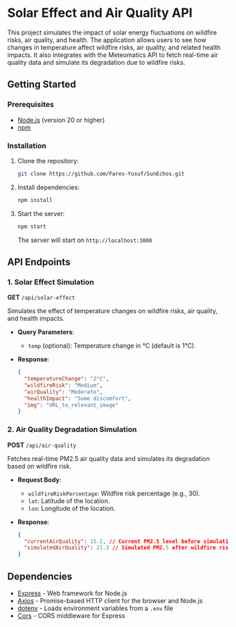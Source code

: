 # Solar Effect and Air Quality API

This project simulates the impact of solar energy fluctuations on wildfire risks, air quality, and health. 
The application allows users to see how changes in temperature affect wildfire risks, air quality, and related health impacts. 
It also integrates with the Meteomatics API to fetch real-time air quality data and simulate its degradation due to wildfire risks.

## Getting Started

### Prerequisites

- [Node.js](https://nodejs.org/) (version 20 or higher)
- [npm](https://www.npmjs.com/)

### Installation

1. Clone the repository:

    ```bash
    git clone https://github.com/Fares-Yusuf/SunEchos.git
    ```

2. Install dependencies:

    ```bash
    npm install
    ```
    
3. Start the server:

    ```bash
    npm start
    ```

    The server will start on `http://localhost:3000`

## API Endpoints

### 1. Solar Effect Simulation

**GET** `/api/solar-effect`

Simulates the effect of temperature changes on wildfire risks, air quality, and health impacts.

- **Query Parameters**:
    - `temp` (optional): Temperature change in °C (default is 1°C).

- **Response**:

    ```json
    {
      "temperatureChange": "2°C",
      "wildfireRisk": "Medium",
      "airQuality": "Moderate",
      "healthImpact": "Some discomfort",
      "img": "URL_to_relevant_image"
    }
    ```

### 2. Air Quality Degradation Simulation

**POST** `/api/air-quality`

Fetches real-time PM2.5 air quality data and simulates its degradation based on wildfire risk.

- **Request Body**:
    - `wildfireRiskPercentage`: Wildfire risk percentage (e.g., 30).
    - `lat`: Latitude of the location.
    - `lon`: Longitude of the location.

- **Response**:

    ```json
    {
      "currentAirQuality": 15.2, // Current PM2.5 level before simulation
      "simulatedAirQuality": 21.3 // Simulated PM2.5 after wildfire risk
    }
    ```


## Dependencies

- [Express](https://expressjs.com/) - Web framework for Node.js
- [Axios](https://github.com/axios/axios) - Promise-based HTTP client for the browser and Node.js
- [dotenv](https://github.com/motdotla/dotenv) - Loads environment variables from a `.env` file
- [Cors](https://github.com/expressjs/cors) - CORS middleware for Express
